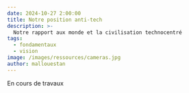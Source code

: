 ```yaml
---
date: 2024-10-27 2:00:00
title: Notre position anti-tech
description: >-
  Notre rapport aux monde et la civilisation technocentré
tags:
  - fondamentaux
  - vision
image: /images/ressources/cameras.jpg
author: mallouestan
---
```


En cours de travaux